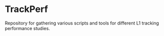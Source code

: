 # TrackPerf
Repository for gathering various scripts and tools for different L1 tracking performance studies.
